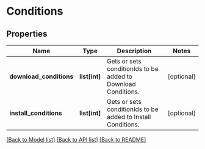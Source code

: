 # Conditions

## Properties
Name | Type | Description | Notes
------------ | ------------- | ------------- | -------------
**download_conditions** | **list[int]** | Gets or sets conditionIds to be added to Download Conditions. | [optional] 
**install_conditions** | **list[int]** | Gets or sets conditionIds to be added to Install Conditions. | [optional] 

[[Back to Model list]](../README.md#documentation-for-models) [[Back to API list]](../README.md#documentation-for-api-endpoints) [[Back to README]](../README.md)


